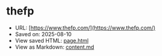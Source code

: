 # thefp

- URL: [https://www.thefp.com/](https://www.thefp.com/)
- Saved on: 2025-08-10
- View saved HTML: [page.html](page.html)
- View as Markdown: [content.md](content.md)
